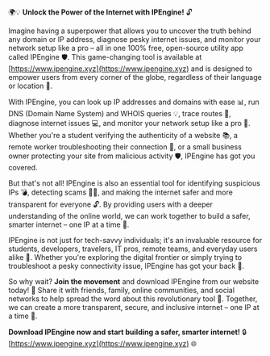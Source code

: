 🌍💡 **Unlock the Power of the Internet with IPEngine!** 🔓

Imagine having a superpower that allows you to uncover the truth behind any domain or IP address, diagnose pesky internet issues, and monitor your network setup like a pro – all in one 100% free, open-source utility app called IPEngine 🛡️. This game-changing tool is available at [https://www.ipengine.xyz](https://www.ipengine.xyz) and is designed to empower users from every corner of the globe, regardless of their language or location 🔀.

With IPEngine, you can look up IP addresses and domains with ease 📊, run DNS (Domain Name System) and WHOIS queries 💡, trace routes 📍, diagnose internet issues 💻, and monitor your network setup like a pro 🔧. Whether you're a student verifying the authenticity of a website 📚, a remote worker troubleshooting their connection 🏢, or a small business owner protecting your site from malicious activity 🛡️, IPEngine has got you covered.

But that's not all! IPEngine is also an essential tool for identifying suspicious IPs 💣, detecting scams 👮‍♀️, and making the internet safer and more transparent for everyone 🔓. By providing users with a deeper understanding of the online world, we can work together to build a safer, smarter internet – one IP at a time 🚀.

IPEngine is not just for tech-savvy individuals; it's an invaluable resource for students, developers, travelers, IT pros, remote teams, and everyday users alike 👥. Whether you're exploring the digital frontier or simply trying to troubleshoot a pesky connectivity issue, IPEngine has got your back 🤝.

So why wait? **Join the movement** and download IPEngine from our website today! 📲 Share it with friends, family, online communities, and social networks to help spread the word about this revolutionary tool 🔗. Together, we can create a more transparent, secure, and inclusive internet – one IP at a time 💪.

**Download IPEngine now and start building a safer, smarter internet!** 🔒 [https://www.ipengine.xyz](https://www.ipengine.xyz) 🌐